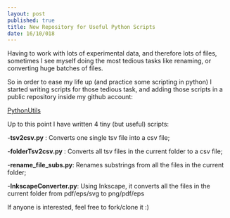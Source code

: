 ```yaml
---
layout: post
published: true
title: New Repository for Useful Python Scripts
date: 16/10/018
---
```

Having to work with lots of experimental data, and therefore lots of files, sometimes I see myself doing the most tedious tasks like renaming, or converting huge batches of files.

So in order to ease my life up (and practice some scripting in python) I started writing scripts for those tedious task, and adding those scripts in a public repository inside my github account:

[PythonUtils](https://github.com/waldezjr/PythonUtils)

Up to this point I have written 4 tiny (but useful) scripts:

-**tsv2csv.py** : Converts one single tsv file into a csv file;

-**folderTsv2csv.py** : Converts all tsv files in the current folder to a csv file;

-**rename_file_subs.py**: Renames substrings from all the files in the current folder;

-**InkscapeConverter.py**: Using Inkscape, it converts all the files in the current folder from pdf/eps/svg to png/pdf/eps

If anyone is interested, feel free to fork/clone it :)